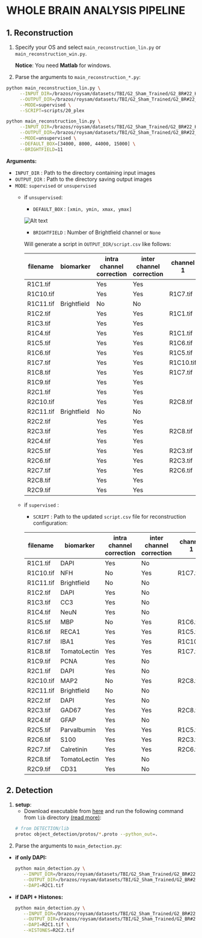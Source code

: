 # WHOLE BRAIN ANALYSIS PIPELINE

## 1. Reconstruction
1. Specify your OS and select `main_reconstruction_lin.py` or `main_reconstruction_win.py`.

    __Notice__: You need __Matlab__ for windows.

2. Parse the arguments to  `main_reconstruction_*.py`:
  ```bash
  python main_reconstruction_lin.py \
       --INPUT_DIR=/brazos/roysam/datasets/TBI/G2_Sham_Trained/G2_BR#22_HC_13L/original \
       --OUTPUT_DIR=/brazos/roysam/datasets/TBI/G2_Sham_Trained/G2_BR#22_HC_13L \
       --MODE=supervised \
       --SCRIPT=scripts/20_plex
  ```

  ```bash
  python main_reconstruction_lin.py \
       --INPUT_DIR=/brazos/roysam/datasets/TBI/G2_Sham_Trained/G2_BR#22_HC_13L/original \
       --OUTPUT_DIR=/brazos/roysam/datasets/TBI/G2_Sham_Trained/G2_BR#22_HC_13L \
       --MODE=unsupervised \
       --DEFAULT_BOX=[34000, 8000, 44000, 15000] \
       --BRIGHTFIELD=11
  ```

  __Arguments:__
  - `INPUT_DIR` : Path to the directory containing input images
  - `OUTPUT_DIR` : Path to the directory saving output images
  - `MODE`: `supervised` or `unsupervised`
    - if `unsupervised`:
      - `DEFAULT_BOX` : `[xmin, ymin, xmax, ymax]`
      
      ![Alt text](files/default_box.png)
      
      - `BRIGHTFIELD` : Number of Brightfield channel or `None`
      
      Will generate a script in `OUTPUT_DIR/script.csv` like follows:
      
      filename |biomarker   |intra channel correction|inter channel correction|channel 1|channel 2|channel 3|xmin |ymin |xmax |ymax
      ---------|------------|------------------------|------------------------|---------|---------|---------|-----|-----|-----|-----
      R1C1.tif |            |Yes                     |Yes                     |         |         |         |34000|8000 |44000|15000
      R1C10.tif|            |Yes                     |Yes                     |R1C7.tif |R1C5.tif |         |34000|8000 |44000|15000
      R1C11.tif|Brightfield |No                      |No                      |         |         |         |34000|8000 |44000|15000
      R1C2.tif |            |Yes                     |Yes                     |R1C1.tif |         |         |34000|8000 |44000|15000
      R1C3.tif |            |Yes                     |Yes                     |         |         |         |34000|8000 |44000|15000
      R1C4.tif |            |Yes                     |Yes                     |R1C1.tif |         |         |34000|8000 |44000|15000
      R1C5.tif |            |Yes                     |Yes                     |R1C6.tif |         |         |34000|8000 |44000|15000
      R1C6.tif |            |Yes                     |Yes                     |R1C5.tif |         |         |34000|8000 |44000|15000
      R1C7.tif |            |Yes                     |Yes                     |R1C10.tif|R1C5.tif |         |34000|8000 |44000|15000
      R1C8.tif |            |Yes                     |Yes                     |R1C7.tif |         |         |34000|8000 |44000|15000
      R1C9.tif |            |Yes                     |Yes                     |         |         |         |34000|8000 |44000|15000
      R2C1.tif |            |Yes                     |Yes                     |         |         |         |34000|8000 |44000|15000
      R2C10.tif|            |Yes                     |Yes                     |R2C8.tif |         |         |34000|8000 |44000|15000
      R2C11.tif|Brightfield |No                      |No                      |         |         |         |34000|8000 |44000|15000
      R2C2.tif |            |Yes                     |Yes                     |         |         |         |34000|8000 |44000|15000
      R2C3.tif |            |Yes                     |Yes                     |R2C8.tif |R2C6.tif |         |34000|8000 |44000|15000
      R2C4.tif |            |Yes                     |Yes                     |         |         |         |34000|8000 |44000|15000
      R2C5.tif |            |Yes                     |Yes                     |R2C3.tif |R2C6.tif |         |34000|8000 |44000|15000
      R2C6.tif |            |Yes                     |Yes                     |R2C3.tif |R2C8.tif |         |34000|8000 |44000|15000
      R2C7.tif |            |Yes                     |Yes                     |R2C6.tif |R2C8.tif |R2C5.tif |34000|8000 |44000|15000
      R2C8.tif |            |Yes                     |Yes                     |         |         |         |34000|8000 |44000|15000
      R2C9.tif |            |Yes                     |Yes                     |         |         |         |34000|8000 |44000|15000

    - if `supervised` :
      - `SCRIPT` : Path to the updated `script.csv` file for reconstruction configuration:
      
      filename |biomarker   |intra channel correction|inter channel correction|channel 1|channel 2|channel 3|xmin |ymin |xmax |ymax
      ---------|------------|------------------------|------------------------|---------|---------|---------|-----|-----|-----|-----
      R1C1.tif |DAPI        |Yes                     |No                      |         |         |         |34000|8000 |44000|15000
      R1C10.tif|NFH         |No                      |Yes                     |R1C7.tif |         |         |34000|8000 |44000|15000
      R1C11.tif|Brightfield |No                      |No                      |         |         |         |34000|8000 |44000|15000
      R1C2.tif |DAPI        |Yes                     |No                      |         |         |         |34000|8000 |44000|15000
      R1C3.tif |CC3         |Yes                     |No                      |         |         |         |34000|8000 |44000|15000
      R1C4.tif |NeuN        |Yes                     |No                      |         |         |         |34000|8000 |44000|15000
      R1C5.tif |MBP         |No                      |Yes                     |R1C6.tif |         |         |34000|8000 |44000|15000
      R1C6.tif |RECA1       |Yes                     |Yes                     |R1C5.tif |R1C8.tif |         |22000|24000|32000|31000
      R1C7.tif |IBA1        |Yes                     |Yes                     |R1C10.tif|R1C5.tif |R1C8.tif |34000|8000 |44000|15000
      R1C8.tif |TomatoLectin|Yes                     |Yes                     |R1C7.tif |         |         |34000|8000 |44000|15000
      R1C9.tif |PCNA        |Yes                     |No                      |         |         |         |34000|8000 |44000|15000
      R2C1.tif |DAPI        |Yes                     |No                      |         |         |         |34000|8000 |44000|15000
      R2C10.tif|MAP2        |No                      |Yes                     |R2C8.tif |         |         |34000|8000 |44000|15000
      R2C11.tif|Brightfield |No                      |No                      |         |         |         |34000|8000 |44000|15000
      R2C2.tif |DAPI        |Yes                     |No                      |         |         |         |34000|8000 |44000|15000
      R2C3.tif |GAD67       |Yes                     |Yes                     |R2C8.tif |R2C6.tif |         |34000|16000|44000|23000
      R2C4.tif |GFAP        |Yes                     |No                      |         |         |         |34000|8000 |44000|15000
      R2C5.tif |Parvalbumin |Yes                     |Yes                     |R1C5.tif |R2C6.tif |         |31000|12000|41000|19000
      R2C6.tif |S100        |Yes                     |Yes                     |R2C3.tif |R2C8.tif |         |34000|8000 |44000|15000
      R2C7.tif |Calretinin  |Yes                     |Yes                     |R2C6.tif |R2C8.tif |         |18000|1000 |28000|17000
      R2C8.tif |TomatoLectin|Yes                     |No                      |         |         |         |34000|8000 |44000|15000
      R2C9.tif |CD31        |Yes                     |No                      |         |         |         |34000|8000 |44000|15000
 
## 2. Detection
1. __setup__:
    - Download executable from [here](https://github.com/google/protobuf/releases) and run the following command from
     ```lib``` directory [(read more)](https://github.com/tensorflow/models/blob/master/research/object_detection/g3doc/installation.md#protobuf-compilation):
    ``` bash
    # from DETECTION/lib
    protoc object_detection/protos/*.proto --python_out=.
    ```
2. Parse the arguments to  `main_detection.py`:
  - __if only DAPI:__
    ```bash
    python main_detection.py \
       --INPUT_DIR=/brazos/roysam/datasets/TBI/G2_Sham_Trained/G2_BR#22_HC_13L/original \
       --OUTPUT_DIR=/brazos/roysam/datasets/TBI/G2_Sham_Trained/G2_BR#22_HC_13L/detection_results \
       --DAPI=R2C1.tif
    ```
  - __if DAPI + Histones:__
    ```bash
    python main_detection.py \
       --INPUT_DIR=/brazos/roysam/datasets/TBI/G2_Sham_Trained/G2_BR#22_HC_13L/original \
       --OUTPUT_DIR=/brazos/roysam/datasets/TBI/G2_Sham_Trained/G2_BR#22_HC_13L/detection_results \
       --DAPI=R2C1.tif \
       --HISTONES=R2C2.tif
    ```